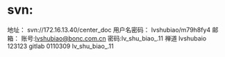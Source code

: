 # svn:
地址：
svn://172.16.13.40/center_doc
用户名密码：
lvshubiao/m79h8fy4
邮箱：
账号:lvshubiao@bonc.com.cn
密码:lv_shu_biao_.11
禅道
lvshubaio
123123
gitlab
0110309
lv_shu_biao_.11
